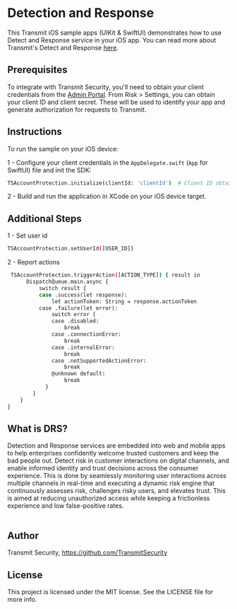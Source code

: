 # Detection and Response

This Transmit iOS sample apps (UIKit & SwiftUI) demonstrates how to use Detect and Response service in your iOS app.
You can read more about Transmit's Detect and Response [here](https://developer.transmitsecurity.com/guides/risk/overview/).

## Prerequisites

To integrate with Transmit Security, you'll need to obtain your client credentials from the [Admin Portal](https://portal.transmitsecurity.io/login/email). From Risk > Settings, you can obtain your client ID and client secret. These will be used to identify your app and generate authorization for requests to Transmit.

## Instructions

To run the sample on your iOS device:  

1 - Configure your client credentials in the `AppDelegate.swift` (`App` for SwiftUI) file and init the SDK:
```bash
TSAccountProtection.initialize(clientId: 'clientId')  # Client ID obtained from the Admin Portal
```

2 - Build and run the application in XCode on your iOS device target.

## Additional Steps

1 - Set user id
```bash
TSAccountProtection.setUserId([USER_ID])
```
2 - Report actions
```bash
 TSAccountProtection.triggerAction([ACTION_TYPE]) { result in
      DispatchQueue.main.async {
          switch result {
          case .success(let response):
              let actionToken: String = response.actionToken
          case .failure(let error):
              switch error {
              case .disabled:
                  break
              case .connectionError:
                  break
              case .internalError:
                  break
              case .notSupportedActionError:
                  break
              @unknown default:
                  break
            }
        }
    }
}
```
                

## What is DRS?

Detection and Response services are embedded into web and mobile apps to help enterprises confidently welcome trusted customers and keep the bad people out. Detect risk in customer interactions on digital channels, and enable informed identity and trust decisions across the consumer experience. This is done by seamlessly monitoring user interactions across multiple channels in real-time and executing a dynamic risk engine that continuously assesses risk, challenges risky users, and elevates trust. This is aimed at reducing unauthorized access while keeping a frictionless experience and low false-positive rates.<br><br>

## Author

Transmit Security, https://github.com/TransmitSecurity

## License

This project is licensed under the MIT license. See the LICENSE file for more info.
